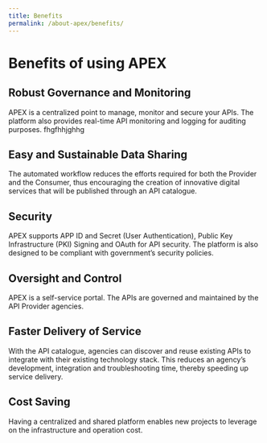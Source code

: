 ```yaml
---
title: Benefits
permalink: /about-apex/benefits/
---
```


# Benefits of using APEX

## Robust Governance and Monitoring

APEX is a centralized point to manage, monitor and secure your APIs. The platform also provides real-time API monitoring and logging for auditing purposes. fhgfhhjghhg

## Easy and Sustainable Data Sharing

The automated workflow reduces the efforts required for both the Provider and the Consumer, thus encouraging the creation of innovative digital services that will be published through an API catalogue.

## Security

APEX supports APP ID and Secret (User Authentication), Public Key Infrastructure (PKI) Signing and OAuth for API security. The platform is also designed to be compliant with government’s security policies.

## Oversight and Control

APEX is a self-service portal. The APIs are governed and maintained by the API Provider agencies.

## Faster Delivery of Service

With the API catalogue, agencies can discover and reuse existing APIs to integrate with their existing technology stack. This reduces an agency’s development, integration and troubleshooting time, thereby speeding up service delivery.

## Cost Saving

Having a centralized and shared platform enables new projects to leverage on the infrastructure and operation cost.
